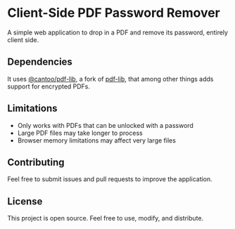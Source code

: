 # Client-Side PDF Password Remover

A simple web application to drop in a PDF and remove its password, entirely client side.

## Dependencies

It uses [@cantoo/pdf-lib](https://www.npmjs.com/package/@cantoo/pdf-lib), a fork of [pdf-lib](https://www.npmjs.com/package/pdf-lib), that among other things adds support for encrypted PDFs.

## Limitations

- Only works with PDFs that can be unlocked with a password
- Large PDF files may take longer to process
- Browser memory limitations may affect very large files

## Contributing

Feel free to submit issues and pull requests to improve the application.

## License

This project is open source. Feel free to use, modify, and distribute.
